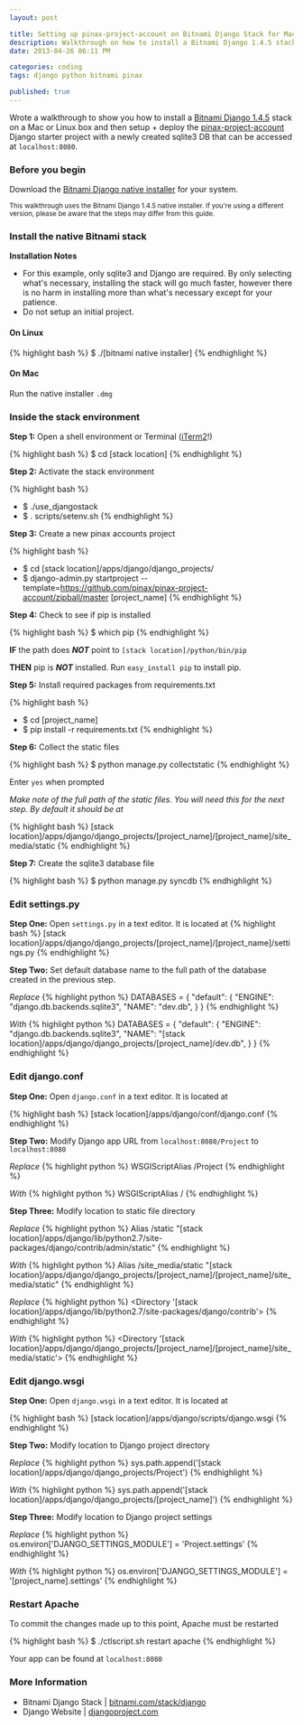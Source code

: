 ```yaml
---
layout: post

title: Setting up pinax-project-account on Bitnami Django Stack for Mac/Linux
description: Walkthrough on how to install a Bitnami Django 1.4.5 stack on Mac/Linux and then setup + deploy the pinax-project-account starter project to the stack
date: 2013-04-26 06:11 PM

categories: coding
tags: django python bitnami pinax

published: true
---
```


Wrote a walkthrough to show you how to install a [Bitnami Django 1.4.5](http://bitnami.com/stack/django) stack on a Mac or Linux box and then setup + deploy the [pinax-project-account](https://github.com/pinax/pinax-project-account) Django starter project with a newly created sqlite3 DB that can be accessed at `localhost:8080`.

<!--more Check it out after the jump!-->


### Before you begin

Download the [Bitnami Django native installer](http://bitnami.com/stack/django/installer) for your system.

<small>This walkthrough uses the Bitnami Django 1.4.5 native installer. If you're using a different version, please be aware that the steps may differ from this guide.</small>


### Install the native Bitnami stack

**Installation Notes**

- For this example, only sqlite3 and Django are required. By only selecting what's necessary, installing the stack will go much faster, however there is no harm in installing more than what's necessary except for your patience.
- Do not setup an initial project.

#### On Linux

{% highlight bash %}
$ ./[bitnami native installer]
{% endhighlight %}

#### On Mac

Run the native installer `.dmg`


### Inside the stack environment

**Step 1:** Open a shell environment or Terminal (<a href="http://www.iterm2.com/">iTerm2</a>!)

{% highlight bash %}
$ cd [stack location]
{% endhighlight %}

**Step 2:** Activate the stack environment

{% highlight bash %}
- $ ./use_djangostack
- $ . scripts/setenv.sh
{% endhighlight %}

**Step 3:** Create a new pinax accounts project

{% highlight bash %}
- $ cd [stack location]/apps/django/django_projects/
- $ django-admin.py startproject --template=https://github.com/pinax/pinax-project-account/zipball/master [project_name]
{% endhighlight %}

**Step 4:** Check to see if pip is installed

{% highlight bash %}
$ which pip
{% endhighlight %}

**IF** the path does _**NOT**_ point to `[stack location]/python/bin/pip`

**THEN** pip is _**NOT**_ installed. Run `easy_install pip` to install pip.

**Step 5:** Install required packages from requirements.txt

{% highlight bash %}
- $ cd [project_name]
- $ pip install -r requirements.txt
{% endhighlight %}

**Step 6:** Collect the static files

{% highlight bash %}
$ python manage.py collectstatic
{% endhighlight %}

Enter `yes` when prompted

_Make note of the full path of the static files. You will need this for the next step. By default it should be at_

{% highlight bash %}
[stack location]/apps/django/django_projects/[project_name]/[project_name]/site_media/static
{% endhighlight %}

**Step 7:** Create the sqlite3 database file

{% highlight bash %}
$ python manage.py syncdb
{% endhighlight %}


### Edit settings.py

**Step One:** Open `settings.py` in a text editor. It is located at
{% highlight bash %}
[stack location]/apps/django/django_projects/[project_name]/[project_name]/settings.py
{% endhighlight %}

**Step Two:** Set default database name to the full path of the database created in the previous step.

_Replace_
{% highlight python %}
DATABASES = {
    "default": {
    "ENGINE": "django.db.backends.sqlite3",
    "NAME": "dev.db",
    }
}
{% endhighlight %}

_With_
{% highlight python %}
DATABASES = {
    "default": {
    "ENGINE": "django.db.backends.sqlite3",
    "NAME": "[stack location]/apps/django/django_projects/[project_name]/dev.db",
    }
}
{% endhighlight %}


### Edit django.conf

**Step One:** Open `django.conf` in a text editor. It is located at

{% highlight bash %}
[stack location]/apps/django/conf/django.conf
{% endhighlight %}

**Step Two:** Modify Django app URL from `localhost:8080/Project` to `localhost:8080`

_Replace_
{% highlight python %}
WSGIScriptAlias /Project
{% endhighlight %}

_With_
{% highlight python %}
WSGIScriptAlias /
{% endhighlight %}

**Step Three:** Modify location to static file directory

_Replace_
{% highlight python %}
Alias /static "[stack location]/apps/django/lib/python2.7/site-packages/django/contrib/admin/static"
{% endhighlight %}

_With_
{% highlight python %}
Alias /site_media/static "[stack location]/apps/django/django_projects/[project_name]/[project_name]/site_media/static"
{% endhighlight %}

_Replace_
{% highlight python %}
<Directory '[stack location]/apps/django/lib/python2.7/site-packages/django/contrib'>
{% endhighlight %}

_With_
{% highlight python %}
<Directory '[stack location]/apps/django/django_projects/[project_name]/[project_name]/site_media/static'>
{% endhighlight %}


### Edit django.wsgi

**Step One:** Open `django.wsgi` in a text editor. It is located at

{% highlight bash %}
[stack location]/apps/django/scripts/django.wsgi
{% endhighlight %}

**Step Two:** Modify location to Django project directory

_Replace_
{% highlight python %}
sys.path.append('[stack location]/apps/django/django_projects/Project')
{% endhighlight %}

_With_
{% highlight python %}
sys.path.append('[stack location]/apps/django/django_projects/[project_name]')
{% endhighlight %}

**Step Three:** Modify location to Django project settings

_Replace_
{% highlight python %}
os.environ['DJANGO_SETTINGS_MODULE'] = 'Project.settings'
{% endhighlight %}

_With_
{% highlight python %}
os.environ['DJANGO_SETTINGS_MODULE'] = '[project_name].settings'
{% endhighlight %}


### Restart Apache

To commit the changes made up to this point, Apache must be restarted

{% highlight bash %}
$ ./ctlscript.sh restart apache
{% endhighlight %}

Your app can be found at `localhost:8080`

### More Information

- Bitnami Django Stack | [bitnami.com/stack/django](http://bitnami.com/stack/django)
- Django Website | [djangoproject.com](https://www.djangoproject.com/)